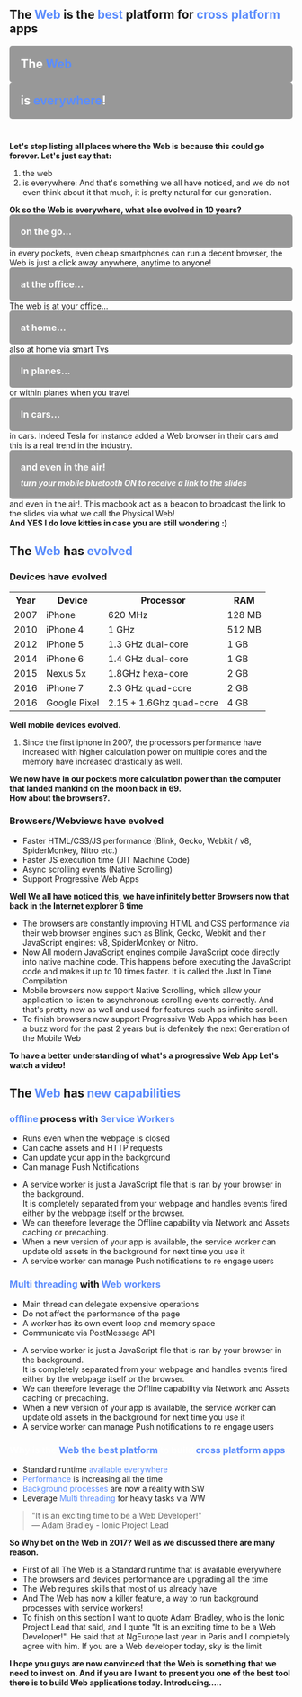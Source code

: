 <section>
    <h2>The <span style="color: #5c8dfc">Web</span> is the <span style="color: #5c8dfc">best</span> platform for <span style="color: #5c8dfc">cross platform</span> apps</h2>
    <aside class="notes">
        <b></b>
    </aside>
</section>

<!-- WEB EVERYWHERE  -->

<section data-background-image="../../img/meme/everywhere.png" class="stretch">
    <div layout="column" layout-align="space-between center" h100>
        <div class="fragment" style="background-color: rgba(0, 0, 0, 0.4); padding: 20px; border-radius: 5px;">
            <h1 style="color:#fff; margin:0">The <span style="color: #5c8dfc">Web</span></h1>
        </div>
        <span flex></span>
        <div class="fragment" style="background-color: rgba(0, 0, 0, 0.4); padding: 20px; border-radius: 5px; margin-bottom: 40px">
            <h1 style="color:#fff; margin:0">is <span style="color: #5c8dfc">everywhere</span>!</h1>
        </div>
    </div>
    <aside class="notes">
        <b>Let's stop listing all places where the Web is because this could go forever. Let's just say that: </b>
        <ol>
            <li>the web</li>
            <li>is everywhere: And that's something we all have noticed, and we do not even think about it that much, it is pretty natural for our generation. </li>
        </ol>
        <b>Ok so the Web is everywhere, what else evolved in 10 years?</b>
    </aside>
</section>

<section data-background-video="./img/mobiles.mp4" data-background-video-loop data-background-color="#fff" data-background-video-playbackRate="0.7" data-background-style="cover">
    <div layout="column" layout-align="center center" h100>
       <div style="background-color: rgba(0, 0, 0, 0.4); padding: 20px; border-radius: 5px;">
            <h3 style="color:#fff; margin:0">on the go...</h3>
        </div>
    </div>
    <aside class="notes">
        in every pockets, even cheap smartphones can run a decent browser, the Web is just a click away anywhere, anytime to anyone!
    </aside>
</section>

<section data-background-video="./img/office_cat.mp4" data-background-video-loop data-background-color="#fff" data-background-style="cover">
    <div layout="column" layout-align="center center" h100>
       <div style="background-color: rgba(0, 0, 0, 0.4); padding: 20px; border-radius: 5px;">
            <h3 style="color:#fff; margin:0">at the office...</h3>
        </div>
    </div>
    <aside class="notes">
        The web is at your office...
    </aside>
</section>

<section data-background-video="./img/tv.mp4" data-background-video-loop data-background-color="#fff" data-background-style="cover">
    <div layout="column" layout-align="center center" h100>
       <div style="background-color: rgba(0, 0, 0, 0.4); padding: 20px; border-radius: 5px;">
            <h3 style="color:#fff; margin:0">at home...</h3>
        </div>
    </div>
    <aside class="notes">
        also at home via smart Tvs
    </aside>
</section>

<section data-background-image="./img/plane_seets.jpg" class="stretch">
    <div layout="column" layout-align="center center" h100>
       <div style="background-color: rgba(0, 0, 0, 0.4); padding: 20px; border-radius: 5px;">
            <h3 style="color:#fff; margin:0">In planes...</h3>
        </div>
    </div>
    <aside class="notes">
        or within planes when you travel
    </aside>
</section>

<section data-background-image="./img/tesla_dashboard.jpg" class="stretch">
    <div layout="column" layout-align="center center" h100>
       <div style="background-color: rgba(0, 0, 0, 0.4); padding: 20px; border-radius: 5px;">
            <h3 style="color:#fff; margin:0">In cars...</h3>
        </div>
    </div>
    <aside class="notes">
        in cars. Indeed Tesla for instance added a Web browser in their cars and this is a real trend in the industry.
    </aside>
</section>

<section data-background-video="./img/in-the-air.mp4" data-background-video-loop data-background-color="#95b1ec" data-background-video-playbackRate="0.7" data-background-style="cover">
    <div layout="column" layout-align="center center" h100>
       <div style="background-color: rgba(0, 0, 0, 0.4); padding: 20px; border-radius: 5px;">
            <h3 style="color:#fff; margin:0 0 10px 0">and even in the air!</h3>
            <h5 style="color:#fff; margin:0">turn your mobile bluetooth ON to receive a link to the slides</h5>
        </div>
    </div>
    <aside class="notes">
        and even in the air!. This macbook act as a beacon to broadcast the link to the slides via what we call the Physical Web! <br/> 
        <b>And YES I do love kitties in case you are still wondering :)</b>
    </aside>
</section>

<!-- EVOLUTION  -->

<section>
    <h2>The <span style="color: #5c8dfc">Web</span> has <span style="color: #5c8dfc">evolved</span></h2>
    <aside class="notes">
        <b></b>
    </aside>
</section>

<section data-background-video="./img/iphone_evolution.mp4" data-background-video-loop data-background-color="#fff"  class="stretch video-opacity-30">
    <div layout="column" layout-align="center center" h100>
       <h3>Devices have evolved</h3>
        <table class="fragment">
            <tr >
                <th>Year</th>
                <th>Device</th>
                <th>Processor</th>
                <th>RAM</th>
            </tr>
            <tr >
                <td>2007</td>
                <td>iPhone</td>
                <td>620 MHz</td>
                <td>128 MB</td>
            </tr>
            <tr>
                <td>2010</td>
                <td>iPhone 4</td>
                <td>1 GHz</td>
                <td>512 MB</td>
            </tr>
            <tr >
                <td>2012</td>
                <td>iPhone 5</td>
                <td>1.3 GHz dual-core</td>
                <td>1 GB</td>
            </tr>
            <tr>
                <td>2014</td>
                <td>iPhone 6</td>
                <td>1.4 GHz dual-core</td>
                <td>1 GB</td>
            </tr>
            <tr >
                <td>2015</td>
                <td>Nexus 5x</td>
                <td>1.8GHz hexa-core </td>
                <td>2 GB</td>
            </tr>
            <tr>
                <td>2016</td>
                <td>iPhone 7</td>
                <td>2.3 GHz quad-core</td>
                <td>2 GB</td>
            </tr>
            <tr >
                <td>2016</td>
                <td>Google Pixel</td>
                <td>2.15 + 1.6Ghz quad-core</td>
                <td>4 GB</td>
            </tr>
        </table>
    </div>
    <aside class="notes">
        <b>Well mobile devices evolved. </b>
        <ol>
            <li>Since the first iphone in 2007, the processors performance have increased with higher calculation power on multiple cores and the memory have increased drastically as well.</li>
        </ol>
        <b>We now have in our pockets more calculation power than the computer that landed mankind on the moon back in 69.</b>
        <br/>
        <b>How about the browsers?.</b>
    </aside>
</section>

<section data-background-image="./img/browsers.png" data-autoplay data-background-video-loop data-background-color="#fff"  data-background-video-playbackRate="0.02" class="video-opacity-30">
        <h3>Browsers/Webviews have evolved</h3>
        <ul>
            <li class="fragment">Faster HTML/CSS/JS performance (Blink, Gecko, Webkit / v8, SpiderMonkey, Nitro etc.)</li>
            <li class="fragment">Faster JS execution time (JIT Machine Code)</li>
            <li class="fragment">Async scrolling events (Native Scrolling)</li>
            <li class="fragment">Support Progressive Web Apps</li>
        </ul>
    <aside class="notes">
        <b>Well We all have noticed this, we have infinitely better Browsers now that back in the Internet explorer 6 time</b>
        <ul>
            <li>The browsers are constantly improving HTML and CSS performance via their web browser engines such as Blink, Gecko, Webkit and their JavaScript engines: v8, SpiderMonkey or Nitro.</li>
            <li>Now All modern JavaScript engines compile JavaScript code directly into native machine code. This happens before executing the JavaScript code and makes it up to 10 times faster. It is called the Just In Time Compilation</li>
            <li>Mobile browsers now support Native Scrolling, which allow your application to listen to asynchronous scrolling events correctly. And that's pretty new as well and used for features such as infinite scroll.</li>
            <li>To finish browsers now support Progressive Web Apps which has been a buzz word for the past 2 years but is defenitely the next Generation of the Mobile Web</li>
        </ul>
        <b>To have a better understanding of what's a progressive Web App Let's watch a video!</b>
    </aside>
</section>


<!-- EVOLUTION  -->

<section>
    <h2>The <span style="color: #5c8dfc">Web</span> has <span style="color: #5c8dfc">new capabilities</span></h2>
    <aside class="notes">
        <b></b>
    </aside>
</section>

<section>
    <h3><span style="color: #5c8dfc">offline</span> process with <span style="color: #5c8dfc">Service Workers</span></h3>
    <ul>
        <li class="fragment">Runs even when the webpage is closed</li>
        <li class="fragment">Can cache assets and HTTP requests</li>
        <li class="fragment">Can update your app in the background</li>
        <li class="fragment">Can manage Push Notifications</li>
    </ul>
    <aside class="notes">
        <ul>
            <li>A service worker is just a JavaScript file that is ran by your browser in the background. <br/>It is completely separated from your webpage and handles events fired either by the webpage itself or the browser.</li>
            <li>We can therefore leverage the Offline capability via Network and Assets caching or precaching.</li>
            <li>When a new version of your app is available, the service worker can update old assets in the background for next time you use it</li>
            <li>A service worker can manage Push notifications to re engage users</li>
        </ul>
        <b></b>
    </aside>
</section>

<section>
    <h3><span style="color: #5c8dfc">Multi threading</span> with <span style="color: #5c8dfc">Web workers</span></h3>
    <ul>
        <li class="fragment">Main thread can delegate expensive operations</li>
        <li class="fragment">Do not affect the performance of the page</li>
        <li class="fragment">A worker has its own event loop and memory space</li>
        <li class="fragment">Communicate via PostMessage API</li>
    </ul>
    <aside class="notes">
        <ul>
            <li>A service worker is just a JavaScript file that is ran by your browser in the background. <br/>It is completely separated from your webpage and handles events fired either by the webpage itself or the browser.</li>
            <li>We can therefore leverage the Offline capability via Network and Assets caching or precaching.</li>
            <li>When a new version of your app is available, the service worker can update old assets in the background for next time you use it</li>
            <li>A service worker can manage Push notifications to re engage users</li>
        </ul>
        <b></b>
    </aside>
</section>

<!-- CONCLUSION  -->

<section>
    <h3 style="color:#fff;">Why is the <span style="color: #5c8dfc">Web the best platform</span> to build <span style="color: #5c8dfc">cross platform apps</span>?</h3>
    <ul>
        <li class="fragment">Standard runtime <span style="color: #5c8dfc">available everywhere</span></li>
        <li class="fragment"><span style="color: #5c8dfc">Performance</span> is increasing all the time</li>
        <li class="fragment"><span style="color: #5c8dfc">Background processes</span> are now a reality with SW</li>
        <li class="fragment">Leverage <span style="color: #5c8dfc">Multi threading</span> for heavy tasks via WW</li>
    </ul>
    <blockquote class="fragment">
        "It is an exciting time to be a Web Developer!"
        <footer>— Adam Bradley - Ionic Project Lead</footer>
    </blockquote>
    <aside class="notes">
        <b>So Why bet on the Web in 2017? Well as we discussed there are many reason.</b>
        <ul>
            <li>First of all The Web is a Standard runtime that is available everywhere</li>
            <li>The browsers and devices performance are upgrading all the time</li>
            <li>The Web requires skills that most of us already have</li>
            <li>And The Web has now a killer feature, a way to run background processes with service workers!</li>
            <li>To finish on this section I want to quote Adam Bradley, who is the Ionic Project Lead that said, and I quote "It is an exciting time to be a Web Developer!". He said that at NgEurope last year in Paris and I completely agree with him. If you are a Web developer today, sky is the limit</li>
        </ul>
        <b>I hope you guys are now convinced that the Web is something that we need to invest on. And if you are I want to present you one of the best tool there is to build Web applications today. Introducing.....</b>
    </aside>
</section>